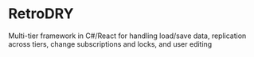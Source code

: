 # RetroDRY
Multi-tier framework in C#/React for handling load/save data, replication across tiers, change subscriptions and locks, and user editing
